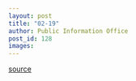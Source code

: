 ```yaml
---
layout: post
title: "02-19"
author: Public Information Office
post_id: 128
images:
---
```



[source](http://www1.ucsc.edu/currents/00-01/02-19/ "Permalink to 02-19")
